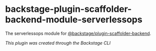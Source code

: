 # backstage-plugin-scaffolder-backend-module-serverlessops

The serverlessops module for [@backstage/plugin-scaffolder-backend](https://www.npmjs.com/package/@backstage/plugin-scaffolder-backend).

_This plugin was created through the Backstage CLI_
